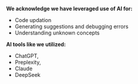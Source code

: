 **We acknowledge we have leveraged use of AI for:**

- Code updation
- Generating suggestions and debugging errors
- Understanding unknown concepts

**AI tools like we utilized:**

- ChatGPT,
- Preplexity,
- Claude
- DeepSeek
